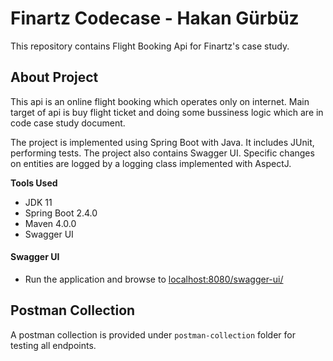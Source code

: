 ﻿# Finartz Codecase - Hakan Gürbüz

This repository contains Flight Booking Api for Finartz's case study.

## About Project
This api is an online flight booking which operates only on internet.
Main target of api is buy flight ticket and doing some bussiness logic which are in
code case study document.

The project is implemented using Spring Boot with Java. It includes JUnit, performing tests.
The project also contains Swagger UI.
Specific changes on entities are logged by a logging class implemented with AspectJ.

**Tools Used**
* JDK 11
* Spring Boot 2.4.0
* Maven 4.0.0
* Swagger UI


#### Swagger UI
* Run the application and browse to [localhost:8080/swagger-ui/](localhost:8080/swagger-ui/)

## Postman Collection

A postman collection is provided under `postman-collection` folder for testing all endpoints.



